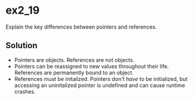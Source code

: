 # ex2_19

Explain the key differences between pointers and references.

## Solution

- Pointers are objects. References are not objects.
- Pointers can be reassigned to new values throughout their life. References are permanently bound to an object.
- References must be initalized. Pointers don't _have_ to be initialized, but accessing an uninitalized pointer is undefined and can cause runtime crashes.

